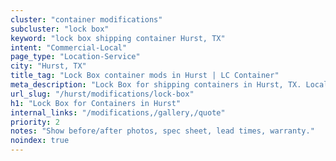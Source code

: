 ```yaml
---
cluster: "container modifications"
subcluster: "lock box"
keyword: "lock box shipping container Hurst, TX"
intent: "Commercial-Local"
page_type: "Location-Service"
city: "Hurst, TX"
title_tag: "Lock Box container mods in Hurst | LC Container"
meta_description: "Lock Box for shipping containers in Hurst, TX. Local fabrication & pro install. LC Container — Since 2003. Get a quote."
url_slug: "/hurst/modifications/lock-box"
h1: "Lock Box for Containers in Hurst"
internal_links: "/modifications,/gallery,/quote"
priority: 2
notes: "Show before/after photos, spec sheet, lead times, warranty."
noindex: true
---
```


<!-- TODO: Add unique city/inventory copy, images, and internal links here. -->
